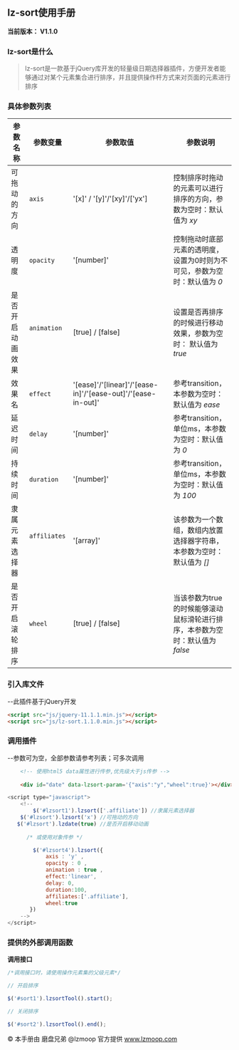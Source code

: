 ## lz-sort使用手册
**当前版本： V1.1.0**

### lz-sort是什么
>lz-sort是一款基于jQuery库开发的轻量级日期选择器插件，方便开发者能够通过对某个元素集合进行排序，并且提供操作杆方式来对页面的元素进行排序

### 具体参数列表

| 参数名称 | 参数变量 | 参数取值 | 参数说明 |
|-----------|------------|------------|------------|
| 可拖动的方向  	 |`axis`        |'[x]' / '[y]'/'[xy]'/['yx'] |控制排序时拖动的元素可以进行排序的方向，参数为空时：默认值为 *xy*
| 透明度 	  |`opacity`     |'[number]'   |控制拖动时底部元素的透明度，设置为0时则为不可见，参数为空时：默认值为 *0*
| 是否开启动画效果  	 |`animation`      |[true] / [false]|设置是否再排序的时候进行移动效果，参数为空时： 默认值为 *true*
| 效果名   |`effect`   |'[ease]'/'[linear]'/'[ease-in]'/'[ease-out]'/'[ease-in-out]' |参考transition，本参数为空时：默认值为 *ease*
| 延迟时间   |`delay`   |'[number]'  |参考transition，单位ms，本参数为空时：默认值为 *0*
| 持续时间   |`duration`   |'[number]' |参考transition，单位ms，本参数为空时：默认值为 *100*
| 隶属元素选择器   |`affiliates`   |'[array]' |该参数为一个数组，数组内放置选择器字符串，本参数为空时：默认值为 *[]*
| 是否开启滚轮排序   |`wheel`   |[true] / [false] |当该参数为true的时候能够滚动鼠标滑轮进行排序，本参数为空时：默认值为 *false*



### 引入库文件
--此插件基于jQuery开发
```HTML
<script src="js/jquery-11.1.1.min.js"></script>
<script src="js/lz-sort.1.1.0.min.js"></script>
```	

### 调用插件
--参数可为空，全部参数请参考列表；可多次调用
```html
	<!-- 使用html5 data属性进行传参,优先级大于js传参 -->
	
	<div id="date" data-lzsort-param='{"axis":"y","wheel":true}'></div>
```

```javascript
<script type="javascript">
    <!--
    	$('#lzsort1').lzsort(['.affiliate']) //隶属元素选择器		
    $('#lzsort').lzsort('x') //可拖动的方向		
   $('#lzsort').lzdate(true) //是否开启移动动画
   
      /* 或使用对象传参 */

        $('#lzsort4').lzsort({
            axis : 'y' ,
            opacity : 0 ,
            animation : true ,
            effect:'linear',
            delay: 0,
            duration:100,
            affiliates:['.affiliate'],
            wheel:true
       })
    -->
</script>
```


### 提供的外部调用函数

**调用接口**
```javascript
/*调用接口时，请使用操作元素集的父级元素*/

// 开启排序

$('#sort1').lzsortTool().start();

// 关闭排序

$('#sort2').lzsortTool().end();

```

© 本手册由 磨盘兄弟 @lzmoop 官方提供 www.lzmoop.com
